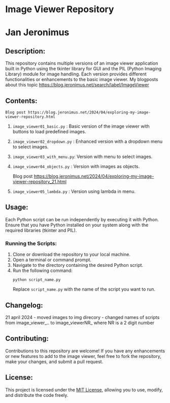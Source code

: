 # Image Viewer Repository
# Jan Jeronimus

## Description:
This repository contains multiple versions of an image viewer application built in Python using the tkinter library for GUI and the PIL (Python Imaging Library) module for image handling. Each version provides different functionalities or enhancements to the basic image viewer.
My blogposts about this topic https://blog.jeronimus.net/search/label/ImageViewer

## Contents:

    Blog post https://blog.jeronimus.net/2024/04/exploring-my-image-viewer-repository.html

1. `image_viewer01_basic.py`    : Basic version of the image viewer with buttons to load predefined images.
2. `image_viewer02_dropdown.py` : Enhanced version with a dropdown menu to select images.
3. `image_viewer03_with_menu.py`: Version with menu to select images.
4. `image_viewer04_objects.py`  : Version with images as objects.

    Blog post https://blog.jeronimus.net/2024/04/exploring-my-image-viewer-repository_21.html 

5. `image_viewer05_lambda.py`   : Version using lambda in menu.


## Usage:
Each Python script can be run independently by executing it with Python. Ensure that you have Python installed on your system along with the required libraries (tkinter and PIL).

### Running the Scripts:
1. Clone or download the repository to your local machine.
2. Open a terminal or command prompt.
3. Navigate to the directory containing the desired Python script.
4. Run the following command:
    ```
    python script_name.py
    ```
    Replace `script_name.py` with the name of the script you want to run.

## Changelog:
21 april 2024 
    - moved images to img direcory
    - changed names of scripts from image_viewer_.. to image_viewerNR_ where NR is a 2 digit number


## Contributing:
Contributions to this repository are welcome! If you have any enhancements or new features to add to the image viewer, feel free to fork the repository, make your changes, and submit a pull request.

## License:
This project is licensed under the [MIT License](LICENSE), allowing you to use, modify, and distribute the code freely.

